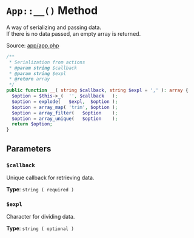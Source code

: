 # `App::__()` Method
A way of serializing and passing data.       
If there is no data passed, an empty array is returned.

Source: [app/app.php](https://github.com/BoidCMS/BoidCMS/blob/master/app/app.php)
```php
/**
 * Serialization from actions
 * @param string $callback
 * @param string $expl
 * @return array
 */
public function __( string $callback, string $expl = ',' ): array {
  $option = $this->_(  '', $callback   );
  $option = explode(   $expl,  $option );
  $option = array_map( 'trim', $option );
  $option = array_filter(   $option    );
  $option = array_unique(   $option    );
  return $option;
}
```

## Parameters

### `$callback`
Unique callback for retrieving data.     

**Type**: `string ( required )`

### `$expl`
Character for dividing data.       

**Type**: `string ( optional )`
